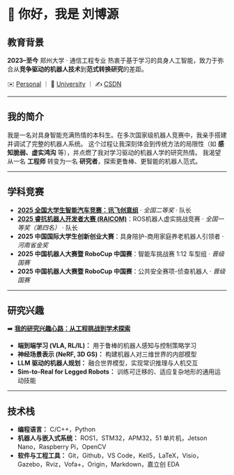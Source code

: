 # 👋 你好，我是 **刘博源**

## 教育背景

**2023–至今** 郑州大学 · 通信工程专业
 热衷于基于学习的具身人工智能，致力于弥合从**竞争驱动的机器人技术**到**范式转换研究**的差距。

✉️ [Personal](mailto:liu.boyuan@outlook.com) ｜ 📧 [University](mailto:agt2643194651@stu.zzu.edu.cn) ｜ ✍️ [CSDN](https://blog.csdn.net/AbaAbaxxx_)

------

## 我的简介

我是一名对具身智能充满热情的本科生。在多次国家级机器人竞赛中，我亲手搭建并调试了完整的机器人系统。
 这个过程让我深刻体会到传统方法的局限性（如 **感知脆弱、虚实鸿沟** 等），并点燃了我对学习驱动的机器人学的研究热情。
 我渴望从一名 **工程师** 转变为一名 **研究者**，探索更鲁棒、更智能的机器人范式。

------

## 学科竞赛

- **[2025 全国大学生智能汽车竞赛：讯飞创意组](https://github.com/Abaabaxx/UCAR)** · *全国二等奖* · 队长
- **[2025 睿抗机器人开发者大赛 (RAICOM)](https://github.com/Abaabaxx/UCAR)**：ROS机器人虚实挑战竞赛 · *全国一等奖（第四名）* · 队长
- **2025 中国国际大学生创新创业大赛**：具身陪护-商用家庭养老机器人引领者 · *河南省金奖*
- **2025 中国机器人大赛暨 RoboCup 中国赛**：智能车挑战赛 1:12 车型组 · *晋级国赛*
- **2025 中国机器人大赛暨 RoboCup 中国赛**：公共安全赛项-侦查机器人 · *晋级国赛*

------

## 研究兴趣

➡️ **[我的研究兴趣心路：从工程挑战到学术探索](https://github.com/Abaabaxx/Abaabaxx/blob/main/Statement_of_Research_Interests_CN.md)**

- **端到端学习 (VLA, RL/IL)：** 用于鲁棒的机器人感知与控制策略学习
- **神经场景表示 (NeRF, 3D GS)：** 构建机器人对三维世界的内部模型
- **LLM 驱动的机器人规划：** 融合世界模型，实现常识推理与人机交互
- **Sim-to-Real for Legged Robots：** 训练可迁移的、适应复杂地形的通用运动技能

------

## 技术栈

- **编程语言：** C/C++，Python
- **机器人与嵌入式系统：** ROS1，STM32，APM32，51 单片机，Jetson Nano，Raspberry Pi，OpenCV
- **软件与工程工具：** Git，Github，VS Code，Keil5，LaTeX，Visio，Gazebo，Rviz，Vofa+，Origin，Markdown，嘉立创 EDA

